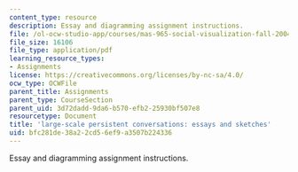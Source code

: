 ```yaml
---
content_type: resource
description: Essay and diagramming assignment instructions.
file: /ol-ocw-studio-app/courses/mas-965-social-visualization-fall-2004/bfc281de38a22cd56ef9a3507b224336_assn6.pdf
file_size: 16106
file_type: application/pdf
learning_resource_types:
- Assignments
license: https://creativecommons.org/licenses/by-nc-sa/4.0/
ocw_type: OCWFile
parent_title: Assignments
parent_type: CourseSection
parent_uid: 3d72dadd-9da6-b570-efb2-25930bf507e8
resourcetype: Document
title: 'large-scale persistent conversations: essays and sketches'
uid: bfc281de-38a2-2cd5-6ef9-a3507b224336
---
```

Essay and diagramming assignment instructions.
